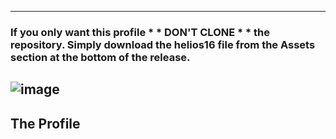 ----
### If you only want this profile * * DON'T  CLONE * * the repository.  Simply download the __helios16__ file from the **Assets** section at the bottom of the release.
![image](https://github.com/HeliosProfiles/DCS-F-5E-Profile-by-MadKreator37/assets/18526232/9b093ec9-827b-4305-a04d-1d83a7a34702)
----
## The Profile
